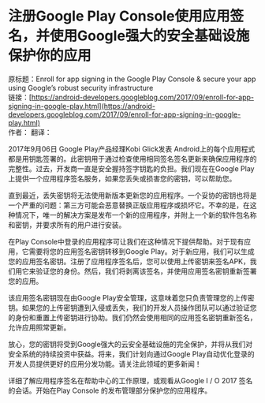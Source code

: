 # 注册Google Play Console使用应用签名，并使用Google强大的安全基础设施保护你的应用

原标题：Enroll for app signing in the Google Play Console & secure your app using Google’s robust security infrastructure  
链接：[https://android-developers.googleblog.com/2017/09/enroll-for-app-signing-in-google-play.html](https://android-developers.googleblog.com/2017/09/enroll-for-app-signing-in-google-play.html)  
作者：
翻译：[]()  


2017年9月06日
Google Play产品经理Kobi Glick发表
Android上的每个应用程式都是用钥匙签署的。此密钥用于通过检查使用相同签名签名更新来确保应用程序的完整性。过去，开发商一直是安全握持签字钥匙的负担。我们现在在Google Play上提供一个应用程序签名服务，如果您丢失或损害您的密钥，可以帮助您。


直到最近，丢失密钥将无法使用新版本更新您的应用程序。一个妥协的密钥也将是一个严重的问题：第三方可能会恶意替换正版应用程序或损坏它。不幸的是，在这种情况下，唯一的解决方案是发布一个新的应用程序，并附上一个新的软件包名称和密钥，并要求所有的用户进行安装。

在Play Console中登录的应用程序可让我们在这种情况下提供帮助。对于现有应用，它需要将您的应用签名密钥转移到Google Play。对于新应用，我们可以生成您的应用签名密钥。注册了应用程序签名后，您可以使用上传密钥来签名APK，我们用它来验证您的身份。然后，我们将剥离该签名，并使用应用签名密钥重新签署您的应用。

该应用签名密钥现在由Google Play安全管理，这意味着您只负责管理您的上传密钥。如果您的上传密钥遭到入侵或丢失，我们的开发人员操作团队可以通过验证您的身份和重置上传密钥进行协助。我们仍然会使用相同的应用签名密钥重新签名，允许应用照常更新。

放心，您的密钥将受到Google强大的云安全基础设施的完全保护，并将从我们对安全系统的持续投资中获益。将来，我们计划向通过Google Play自动优化登录的开发人员提供更好的应用分发功能。请关注此领域的更多新闻！

详细了解应用程序签名在帮助中心的工作原理，或观看从Google I / O 2017 签名的会话。开始在Play Console 的发布管理部分保护您的应用程序。